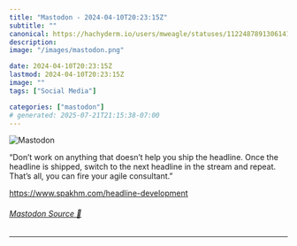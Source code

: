 ```yaml
---
title: "Mastodon - 2024-04-10T20:23:15Z"
subtitle: ""
canonical: https://hachyderm.io/users/mweagle/statuses/112248789130614109
description:
image: "/images/mastodon.png"

date: 2024-04-10T20:23:15Z
lastmod: 2024-04-10T20:23:15Z
image: ""
tags: ["Social Media"]

categories: ["mastodon"]
# generated: 2025-07-21T21:15:38-07:00
---
```

![Mastodon](/images/mastodon.png)

<p>“Don’t work on anything that doesn’t help you ship the headline. Once the headline is shipped, switch to the next headline in the stream and repeat. That’s all, you can fire your agile consultant.”</p><p><a href="https://www.spakhm.com/headline-development" target="_blank" rel="nofollow noopener noreferrer" translate="no"><span class="invisible">https://www.</span><span class="ellipsis">spakhm.com/headline-developmen</span><span class="invisible">t</span></a></p>


###### [Mastodon Source 🐘](https://hachyderm.io/@mweagle/112248789130614109)

___
